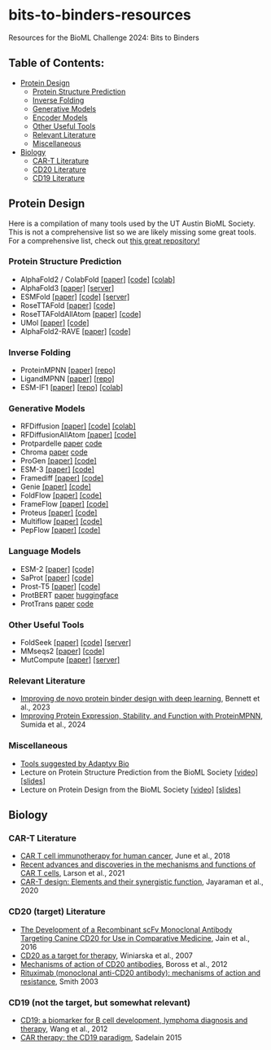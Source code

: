 # bits-to-binders-resources
Resources for the BioML Challenge 2024: Bits to Binders


## Table of Contents:
- [Protein Design](#protein-design)
  - [Protein Structure Prediction](#protein-structure-prediction)
  - [Inverse Folding](#inverse-folding)
  - [Generative Models](#generative-models)
  - [Encoder Models](#encoder-models)
  - [Other Useful Tools](#other-useful-tools)
  - [Relevant Literature](#relevant-literature)
  - [Miscellaneous](#miscellaneous)
- [Biology](#biology)
  - [CAR-T Literature](#car-t-literature)
  - [CD20 Literature](#cd20-literature)
  - [CD19 Literature](#cd19-literature)


## Protein Design
Here is a compilation of many tools used by the UT Austin BioML Society. This is not a comprehensive list so we are likely missing some great tools. For a comprehensive list, check out [this great repository!](https://github.com/Peldom/papers_for_protein_design_using_DL?tab=readme-ov-file)


### Protein Structure Prediction
- AlphaFold2 / ColabFold [[paper]](https://www.nature.com/articles/s41586-021-03819-2) [[code]](https://github.com/google-deepmind/alphafold) [[colab]](https://colab.research.google.com/github/sokrypton/ColabFold/blob/main/AlphaFold2.ipynb)
- AlphaFold3 [[paper]](https://www.nature.com/articles/s41586-024-07487-w) [[server]](https://alphafoldserver.com/about)
- ESMFold [[paper]](https://www.science.org/doi/10.1126/science.ade2574) [[code]](https://github.com/facebookresearch/esm) [[server]](https://esmatlas.com/resources?action=fold)
- RoseTTAFold [[paper]](https://www.science.org/doi/10.1126/science.abj8754) [[code]](https://github.com/RosettaCommons/RoseTTAFold)
- RoseTTAFoldAllAtom [[paper]](https://www.science.org/doi/10.1126/science.adl2528) [[code]](https://github.com/baker-laboratory/RoseTTAFold-All-Atom)
- UMol [[paper]](https://www.nature.com/articles/s41467-024-48837-6) [[code]](https://github.com/patrickbryant1/Umol)
- AlphaFold2-RAVE [[paper]](https://arxiv.org/abs/2404.07102) [[code]](https://github.com/tiwarylab/alphafold2rave)

### Inverse Folding
- ProteinMPNN [[paper]](https://www.science.org/doi/10.1126/science.add2187) [[repo]](https://github.com/dauparas/ProteinMPNN)
- LigandMPNN [[paper]](https://www.biorxiv.org/content/10.1101/2023.12.22.573103v1) [[repo]](https://github.com/dauparas/LigandMPNN)
- ESM-IF1 [[paper]](https://www.biorxiv.org/content/10.1101/2022.04.10.487779v1) [[repo]](https://github.com/facebookresearch/esm) [[colab]](https://colab.research.google.com/github/facebookresearch/esm/blob/main/examples/inverse_folding/notebook.ipynb)

### Generative Models
- RFDiffusion [[paper]](https://www.nature.com/articles/s41586-023-06415-8) [[code]](https://github.com/RosettaCommons/RFdiffusion) [[colab]](https://colab.research.google.com/github/sokrypton/ColabDesign/blob/v1.1.1/rf/examples/diffusion.ipynb)
- RFDiffusionAllAtom [[paper]](https://www.science.org/doi/10.1126/science.adl2528) [[code]](https://github.com/baker-laboratory/rf_diffusion_all_atom)
- Protpardelle [paper](https://www.pnas.org/doi/10.1073/pnas.2311500121) [code](https://github.com/ProteinDesignLab/protpardelle)
- Chroma [paper](https://www.nature.com/articles/s41586-023-06728-8) [code](https://github.com/generatebio/chroma)
- ProGen [[paper]](https://www.nature.com/articles/s41587-022-01618-2) [[code]](https://github.com/salesforce/progen)
- ESM-3 [[paper]](https://www.biorxiv.org/content/10.1101/2024.07.01.600583v1) [[code]](https://github.com/evolutionaryscale/esm)
- Framediff [[paper]](https://arxiv.org/abs/2302.02277) [[code]](https://github.com/jasonkyuyim/se3_diffusion)
- Genie [[paper]](https://arxiv.org/abs/2301.12485) [[code]](https://github.com/aqlaboratory/genie)
- FoldFlow [[paper]](https://arxiv.org/abs/2310.02391) [[code]](https://github.com/DreamFold/FoldFlow)
- FrameFlow [[paper]](https://arxiv.org/abs/2310.05297) [[code]](https://github.com/microsoft/protein-frame-flow)
- Proteus [[paper]](https://www.biorxiv.org/content/10.1101/2024.02.10.579791v1) [[code]](https://github.com/Wangchentong/Proteus)
- Multiflow [[paper]](https://arxiv.org/abs/2402.04997) [[code]](https://github.com/jasonkyuyim/multiflow?tab=readme-ov-file)
- PepFlow [[paper]](https://www.nature.com/articles/s42256-024-00860-4) [[code]](https://github.com/physicshinzui/pepflow)

### Language Models
- ESM-2 [[paper]](https://www.science.org/doi/10.1126/science.ade2574) [[code]](https://github.com/facebookresearch/esm)
- SaProt [[paper]](https://www.biorxiv.org/content/10.1101/2023.10.01.560349v1) [[code]](https://github.com/westlake-repl/SaProt)
- Prost-T5 [[paper]](https://www.biorxiv.org/content/10.1101/2023.07.23.550085v1) [[code]](https://github.com/mheinzinger/ProstT5)
- ProtBERT [paper](https://academic.oup.com/bioinformatics/article/38/8/2102/6502274) [huggingface](https://huggingface.co/Rostlab/prot_bert)
- ProtTrans [paper](https://pubmed.ncbi.nlm.nih.gov/34232869/) [code](https://github.com/agemagician/ProtTrans)


### Other Useful Tools
- FoldSeek [[paper]](https://www.nature.com/articles/s41587-023-01773-0) [[code]](https://github.com/steineggerlab/foldseek) [[server]](https://search.foldseek.com/search)
- MMseqs2 [[paper]](https://www.nature.com/articles/nbt.3988) [[code]](https://github.com/soedinglab/MMseqs2)
- MutCompute [[paper]](https://www.biorxiv.org/content/10.1101/833905v1.full) [[server]](https://mutcompute.com/)

### Relevant Literature
- [Improving de novo protein binder design with deep learning](https://www.nature.com/articles/s41467-023-38328-5), Bennett et al., 2023
- [Improving Protein Expression, Stability, and Function with ProteinMPNN](https://pubs.acs.org/doi/10.1021/jacs.3c10941), Sumida et al., 2024

### Miscellaneous
- [Tools suggested by Adaptyv Bio](https://design.adaptyvbio.com/tools)
- Lecture on Protein Structure Prediction from the BioML Society [[video]](https://www.youtube.com/watch?v=IIZ-bDPR2QA) [[slides]](https://docs.google.com/presentation/d/1LfeUVg0lhv3aztZKTssbWSOiScpze2_6QSqNoT76tPQ/edit?usp=sharing)
- Lecture on Protein Design from the BioML Society [[video]](https://www.youtube.com/watch?v=b00hCibYJ8U) [[slides]](https://docs.google.com/presentation/d/1gekGeREeUzbPq6tnCT3VKg60Rp0OSjF9ZZFUjR25F4Q/edit?usp=sharing)


## Biology

### CAR-T Literature
- [CAR T cell immunotherapy for human cancer](https://www.science.org/doi/full/10.1126/science.aar6711?casa_token=SziCZW0VnSAAAAAA%3AWueMwGrpKrCFBFVE-6h6hXszln1bTrIBEquo8KRGAWd3eK388Uix_uSgH8dpM-oPDEiIGCRIvWtQ), June et al., 2018
- [Recent advances and discoveries in the mechanisms and functions of CAR T cells](https://www.nature.com/articles/s41568-020-00323-z), Larson et al., 2021
- [CAR-T design: Elements and their synergistic function](https://www.sciencedirect.com/science/article/pii/S2352396420303078?ref=cra_js_challenge&fr=RR-1), Jayaraman et al., 2020
### CD20 (target) Literature
- [The Development of a Recombinant scFv Monoclonal Antibody Targeting Canine CD20 for Use in Comparative Medicine](https://www.ncbi.nlm.nih.gov/pmc/articles/PMC4760772/), Jain et al., 2016
- [CD20 as a target for therapy](https://www.termedia.pl/-Review-paper-CD20-as-a-target-for-therapy,10,9455,1,1.html), Winiarska et al., 2007
- [Mechanisms of action of CD20 antibodies](https://www.ncbi.nlm.nih.gov/pmc/articles/PMC3512181/), Boross et al., 2012
- [Rituximab (monoclonal anti-CD20 antibody): mechanisms of action and resistance](https://www.nature.com/articles/1206939), Smith 2003

### CD19 (not the target, but somewhat relevant)
- [CD19: a biomarker for B cell development, lymphoma diagnosis and therapy](https://link.springer.com/article/10.1186/2162-3619-1-36), Wang et al., 2012
- [CAR therapy: the CD19 paradigm](https://www.jci.org/articles/view/80010), Sadelain 2015
